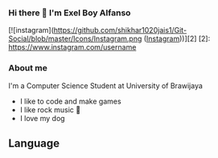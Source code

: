 ### Hi there 👋 I'm Exel Boy Alfanso


[![instagram](https://github.com/shikhar1020jais1/Git-Social/blob/master/Icons/Instagram.png ([Instagram](https://www.instagram.com/username)))][2]
[2]: https://www.instagram.com/username
### About me
I'm a Computer Science Student at University of Brawijaya
* I like to code and make games 
* I like rock music 🎸
* I love my dog
          
## Language 
<!--
**ExelCoeg/ExelCoeg** is a ✨ _special_ ✨ repository because its `README.md` (this file) appears on your GitHub profile.

Here are some ideas to get you started:

- 🔭 I’m currently working on ...
- 🌱 I’m currently learning ...
- 👯 I’m looking to collaborate on ...
- 🤔 I’m looking for help with ...
- 💬 Ask me about ...
- 📫 How to reach me: ...
- 😄 Pronouns: ...
- ⚡ Fun fact: ...
-->
